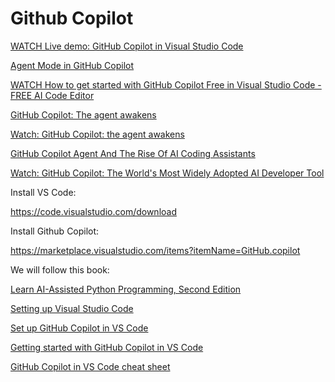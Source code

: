 # Github Copilot

[WATCH Live demo: GitHub Copilot in Visual Studio Code](https://www.youtube.com/watch?v=dSbv-1KGu2U)

[Agent Mode in GitHub Copilot](https://www.youtube.com/watch?v=zIejF3IGtWk)

[WATCH How to get started with GitHub Copilot Free in Visual Studio Code - FREE AI Code Editor](https://www.youtube.com/watch?v=4vCdoj4ou7I)

[GitHub Copilot: The agent awakens](https://github.blog/news-insights/product-news/github-copilot-the-agent-awakens/)

[Watch: GitHub Copilot: the agent awakens](https://www.youtube.com/watch?v=C95drFKy4ss)

[GitHub Copilot Agent And The Rise Of AI Coding Assistants](https://www.forbes.com/sites/janakirammsv/2025/02/08/github-copilot-agent-and-the-rise-of-ai-coding-assistants/)

[Watch: GitHub Copilot: The World's Most Widely Adopted AI Developer Tool](https://www.youtube.com/watch?v=uhoPM-ABuV0)

Install VS Code:

https://code.visualstudio.com/download

Install Github Copilot:

https://marketplace.visualstudio.com/items?itemName=GitHub.copilot

We will follow this book:

[Learn AI-Assisted Python Programming, Second Edition](https://www.manning.com/books/learn-ai-assisted-python-programming-second-edition) 

[Setting up Visual Studio Code](https://code.visualstudio.com/docs/setup/setup-overview)

[Set up GitHub Copilot in VS Code](https://code.visualstudio.com/docs/copilot/setup)

[Getting started with GitHub Copilot in VS Code](https://code.visualstudio.com/docs/copilot/getting-started)

[GitHub Copilot in VS Code cheat sheet](https://code.visualstudio.com/docs/copilot/copilot-vscode-features)